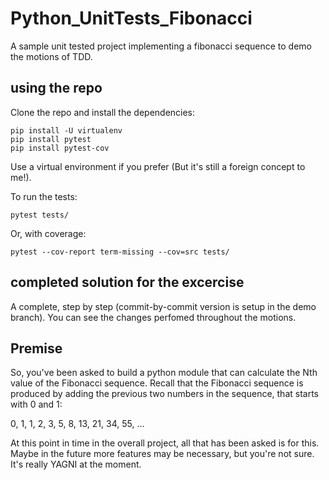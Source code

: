 # Python_UnitTests_Fibonacci
A sample unit tested project implementing a fibonacci sequence to demo the motions of TDD.

## using the repo

Clone the repo and install the dependencies:

```
pip install -U virtualenv
pip install pytest
pip install pytest-cov
```

Use a virtual environment if you prefer (But it's still a foreign concept to me!).

To run the tests:

```
pytest tests/
```

Or, with coverage:

```
pytest --cov-report term-missing --cov=src tests/
```

## completed solution for the excercise

A complete, step by step (commit-by-commit version is setup in the demo branch). You can see the changes perfomed throughout the motions.


## Premise

So, you've been asked to build a python module that can calculate the Nth value of the Fibonacci sequence. Recall that the Fibonacci sequence is produced by adding the previous two numbers in the sequence, that starts with 0 and 1:

0, 1, 1, 2, 3, 5, 8, 13, 21, 34, 55, ...

At this point in time in the overall project, all that has been asked is for this. Maybe in the future more features may be necessary, but you're not sure. It's really YAGNI at the moment.

